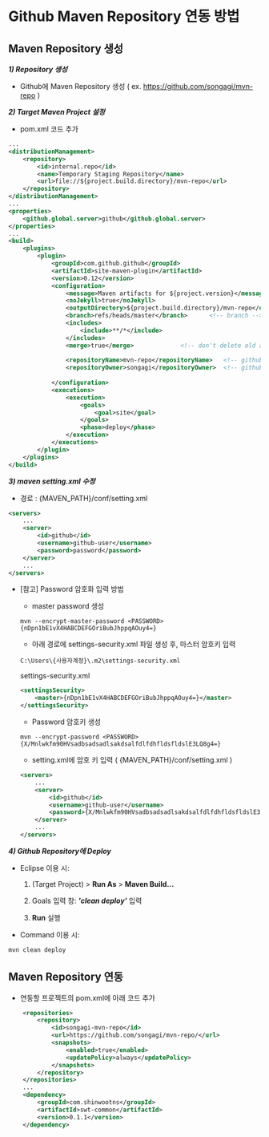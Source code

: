 # Github Maven Repository 연동 방법


## Maven Repository 생성

***1) Repository 생성***

- Github에 Maven Repository 생성 ( ex. https://github.com/songagi/mvn-repo )


***2) Target Maven Project 설정***

- pom.xml 코드 추가

```xml
...
<distributionManagement>
	<repository>
		<id>internal.repo</id>
		<name>Temporary Staging Repository</name>
		<url>file://${project.build.directory}/mvn-repo</url>
	</repository>
</distributionManagement>
...
<properties>
	<github.global.server>github</github.global.server>
</properties>
...
<build>
	<plugins>
		<plugin>
			<groupId>com.github.github</groupId>
			<artifactId>site-maven-plugin</artifactId>
			<version>0.12</version>
			<configuration>
				<message>Maven artifacts for ${project.version}</message>  <!-- git commit message -->
				<noJekyll>true</noJekyll>                                  <!-- disable webpage processing -->
				<outputDirectory>${project.build.directory}/mvn-repo</outputDirectory>
				<branch>refs/heads/master</branch>		<!-- branch -->
				<includes>
					<include>**/*</include>
				</includes>
				<merge>true</merge>				<!-- don't delete old artifacts -->
				
				<repositoryName>mvn-repo</repositoryName>	<!-- github repo name -->
				<repositoryOwner>songagi</repositoryOwner>	<!-- github username -->
				
			</configuration>
			<executions>
				<execution>
					<goals>
						<goal>site</goal>
					</goals>
					<phase>deploy</phase>
				</execution>
			</executions>
		</plugin>
	</plugins>
</build>
```


***3) maven setting.xml 수정***

- 경로 : {MAVEN_PATH}/conf/setting.xml

```xml
<servers>
   	...
	<server>
		<id>github</id>
		<username>github-user</username>
		<password>password</password>
	</server>
	...
</servers>
```

- [참고] Password 암호화 입력 방법

	- master password 생성
	```
	mvn --encrypt-master-password <PASSWORD>
	{nDpn1bE1vX4HABCDEFGOriBubJhppqAOuy4=}
	```

	- 아래 경로에 settings-security.xml 파일 생성 후, 마스터 암호키 입력
	```
	C:\Users\{사용자계정}\.m2\settings-security.xml
	```

	settings-security.xml
	```xml
	<settingsSecurity>  
		<master>{nDpn1bE1vX4HABCDEFGOriBubJhppqAOuy4=}</master>  
	</settingsSecurity> 
	```

	- Password 암호키 생성
	```
	mvn --encrypt-password <PASSWORD>
	{X/Mnlwkfm90HVsadbsadsadlsakdsalfdlfdhfldsfldslE3LQ8g4=}
	```

	- setting.xml에 암호 키 입력 ( {MAVEN_PATH}/conf/setting.xml )
	```xml
	<servers>
   		...
		<server>
			<id>github</id>
			<username>github-user</username>
			<password>{X/Mnlwkfm90HVsadbsadsadlsakdsalfdlfdhfldsfldslE3LQ8g4=}</password>
		</server>
		...
	</servers>
	```

***4) Github Repository에 Deploy***

- Eclipse 이용 시:

     1) (Target Project) > **Run As** > **Maven Build...**

     2) Goals 입력 창: ***'clean deploy'*** 입력

     3) **Run** 실행
 
- Command 이용 시:

```cmd
mvn clean deploy
```


## Maven Repository 연동

- 연동할 프로젝트의 pom.xml에 아래 코드 추가

```xml
	<repositories>
		<repository>
			<id>songagi-mvn-repo</id>
			<url>https://github.com/songagi/mvn-repo/</url>
			<snapshots>
				<enabled>true</enabled>
				<updatePolicy>always</updatePolicy>
			</snapshots>
		</repository>
	</repositories>
	...
	<dependency>
		<groupId>com.shinwootns</groupId>
		<artifactId>swt-common</artifactId>
		<version>0.1.1</version>
	</dependency>
```
